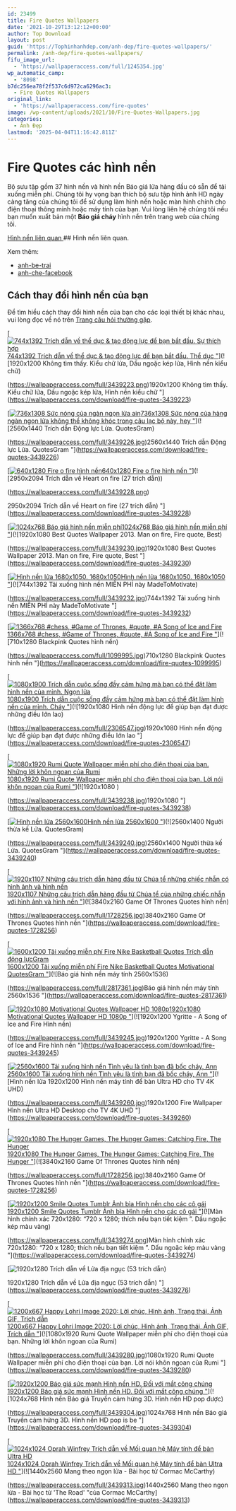 ```yaml
---
id: 23499
title: Fire Quotes Wallpapers
date: '2021-10-29T13:12:12+00:00'
author: Top Download
layout: post
guid: 'https://Tophinhanhdep.com/anh-dep/fire-quotes-wallpapers/'
permalink: /anh-dep/fire-quotes-wallpapers/
fifu_image_url:
  - 'https://wallpaperaccess.com/full/1245354.jpg'
wp_automatic_camp:
  - '8098'
b7dc256ea78f2f537c6d972ca6296ac3:
  - Fire Quotes Wallpapers
original_link:
  - 'https://wallpaperaccess.com/fire-quotes'
image: /wp-content/uploads/2021/10/Fire-Quotes-Wallpapers.jpg
categories:
  - Ảnh Đẹp
lastmod: '2025-04-04T11:16:42.811Z'
---
```

# Fire Quotes các hình nền

Bộ sưu tập gồm 37 hình nền và hình nền Báo giá lửa hàng đầu có sẵn để tải xuống miễn phí. Chúng tôi hy vọng bạn thích bộ sưu tập hình ảnh HD ngày càng tăng của chúng tôi để sử dụng làm hình nền hoặc màn hình chính cho điện thoại thông minh hoặc máy tính của bạn. Vui lòng liên hệ chúng tôi nếu bạn muốn xuất bản một **Báo giá cháy** hình nền trên trang web của chúng tôi.

[Hình nền liên quan ](#related) ## Hình nền liên quan.

   
 Xem thêm:

   
- [anh-be-trai](https://tophinhanhdep.com/hinh-anh-de-thuong/anh-be-trai/)
- [anh-che-facebook](https://tophinhanhdep.com/anh-che/anh-che-facebook/)

## Cách thay đổi hình nền của bạn

Để tìm hiểu cách thay đổi hình nền của bạn cho các loại thiết bị khác nhau, vui lòng đọc về nó trên [Trang câu hỏi thường gặp](https://tophinhanhdep.com/faq/).

  
[[![744x1392 Trích dẫn về thể dục & tạo động lực để bạn bắt đầu.  Sự thích hợp](https://wallpaperaccess.com/full/1245354.jpg)744x1392 Trích dẫn về thể dục &amp; tạo động lực để bạn bắt đầu. Thể dục "](https://wallpaperaccess.com/download/fire-quotes-1245354)](![1920x1200 Không tìm thấy.  Kiểu chữ lửa, Dấu ngoặc kép lửa, Hình nền kiểu chữ)

(https://wallpaperaccess.com/full/3439223.png)1920x1200 Không tìm thấy. Kiểu chữ lửa, Dấu ngoặc kép lửa, Hình nền kiểu chữ "](https://wallpaperaccess.com/download/fire-quotes-3439223)

[[![736x1308 Sức nóng của ngàn ngọn lửa ain](https://wallpaperaccess.com/full/3439225.jpg)736x1308 Sức nóng của hàng ngàn ngọn lửa không thể không khóc trong câu lạc bộ này, hey "](https://wallpaperaccess.com/download/fire-quotes-3439225)](![2560x1440 Trích dẫn Động lực Lửa.  QuotesGram)

(https://wallpaperaccess.com/full/3439226.jpg)2560x1440 Trích dẫn Động lực Lửa. QuotesGram "](https://wallpaperaccess.com/download/fire-quotes-3439226)

[[![640x1280 Fire o fire hình nền](https://wallpaperaccess.com/full/3439227.jpg)640x1280 Fire o fire hình nền "](https://wallpaperaccess.com/download/fire-quotes-3439227)](![2950x2094 Trích dẫn về Heart on fire (27 trích dẫn))

(https://wallpaperaccess.com/full/3439228.png)

2950x2094 Trích dẫn về Heart on fire (27 trích dẫn) "](https://wallpaperaccess.com/download/fire-quotes-3439228)

[[![1024x768 Báo giá hình nền miễn phí](https://wallpaperaccess.com/full/3439229.jpg)1024x768 Báo giá hình nền miễn phí "](https://wallpaperaccess.com/download/fire-quotes-3439229)](![1920x1080 Best Quotes Wallpaper 2013. Man on fire, Fire quote, Best)

(https://wallpaperaccess.com/full/3439230.jpg)1920x1080 Best Quotes Wallpaper 2013. Man on fire, Fire quote, Best "](https://wallpaperaccess.com/download/fire-quotes-3439230)

[[![Hình nền lửa 1680x1050.  1680x1050](https://wallpaperaccess.com/full/3439231.jpg)Hình nền lửa 1680x1050. 1680x1050 "](https://wallpaperaccess.com/download/fire-quotes-3439231)](![744x1392 Tải xuống hình nền MIỄN PHÍ này MadeToMotivate)

(https://wallpaperaccess.com/full/3439232.jpg)744x1392 Tải xuống hình nền MIỄN PHÍ này MadeToMotivate "](https://wallpaperaccess.com/download/fire-quotes-3439232)

[[![1366x768 #chess, #Game of Thrones, #quote, #A Song of Ice and Fire](https://wallpaperaccess.com/full/3439233.png)1366x768 #chess, #Game of Thrones, #quote, #A Song of Ice and Fire "](https://wallpaperaccess.com/download/fire-quotes-3439233)](![710x1280 Blackpink Quotes hình nền)

(https://wallpaperaccess.com/full/1099995.jpg)710x1280 Blackpink Quotes hình nền "](https://wallpaperaccess.com/download/fire-quotes-1099995)

[[![1080x1900 Trích dẫn cuộc sống đầy cảm hứng mà bạn có thể đặt làm hình nền của mình.  Ngọn lửa](https://wallpaperaccess.com/full/3439234.png)1080x1900 Trích dẫn cuộc sống đầy cảm hứng mà bạn có thể đặt làm hình nền của mình. Cháy "](https://wallpaperaccess.com/download/fire-quotes-3439234)](![1920x1080 Hình nền động lực để giúp bạn đạt được những điều lớn lao)

(https://wallpaperaccess.com/full/2306547.jpg)1920x1080 Hình nền động lực để giúp bạn đạt được những điều lớn lao "](https://wallpaperaccess.com/download/fire-quotes-2306547)

[[![1080x1920 Rumi Quote Wallpaper miễn phí cho điện thoại của bạn.  Những lời khôn ngoan của Rumi](https://wallpaperaccess.com/full/3439237.jpg)1080x1920 Rumi Quote Wallpaper miễn phí cho điện thoại của bạn. Lời nói khôn ngoan của Rumi "](https://wallpaperaccess.com/download/fire-quotes-3439237)](![1920x1080 )

(https://wallpaperaccess.com/full/3439238.jpg)1920x1080 "](https://wallpaperaccess.com/download/fire-quotes-3439238)

[[![Hình nền lửa 2560x1600](https://wallpaperaccess.com/full/2772602.jpg)Hình nền lửa 2560x1600 "](https://wallpaperaccess.com/download/fire-quotes-2772602)](![2560x1400 Người thừa kế Lửa.  QuotesGram)

(https://wallpaperaccess.com/full/3439240.jpg)2560x1400 Người thừa kế Lửa. QuotesGram "](https://wallpaperaccess.com/download/fire-quotes-3439240)

[[![1920x1107 Những câu trích dẫn hàng đầu từ Chúa tể những chiếc nhẫn có hình ảnh và hình nền](https://wallpaperaccess.com/full/1202057.jpg)1920x1107 Những câu trích dẫn hàng đầu từ Chúa tể của những chiếc nhẫn với hình ảnh và hình nền "](https://wallpaperaccess.com/download/fire-quotes-1202057)](![3840x2160 Game Of Thrones Quotes hình nền)

(https://wallpaperaccess.com/full/1728256.jpg)3840x2160 Game Of Thrones Quotes hình nền "](https://wallpaperaccess.com/download/fire-quotes-1728256)

[[![1600x1200 Tải xuống miễn phí Fire Nike Basketball Quotes Trích dẫn động lựcGram](https://wallpaperaccess.com/full/3439242.jpg)1600x1200 Tải xuống miễn phí Fire Nike Basketball Quotes Motivational QuotesGram "](https://wallpaperaccess.com/download/fire-quotes-3439242)](![Báo giá hình nền máy tính 2560x1536)

(https://wallpaperaccess.com/full/2817361.jpg)Báo giá hình nền máy tính 2560x1536 "](https://wallpaperaccess.com/download/fire-quotes-2817361)

[[![1920x1080 Motivational Quotes Wallpaper HD 1080p](https://wallpaperaccess.com/full/3439244.jpg)1920x1080 Motivational Quotes Wallpaper HD 1080p "](https://wallpaperaccess.com/download/fire-quotes-3439244)](![1920x1200 Ygritte - A Song of Ice and Fire Hình nền)

(https://wallpaperaccess.com/full/3439245.jpg)1920x1200 Ygritte - A Song of Ice and Fire hình nền "](https://wallpaperaccess.com/download/fire-quotes-3439245)

[[![2560x1600 Tải xuống hình nền Tình yêu là tình bạn đã bốc cháy, Ann](https://wallpaperaccess.com/full/3439250.jpg)2560x1600 Tải xuống hình nền Tình yêu là tình bạn đã bốc cháy, Ann "](https://wallpaperaccess.com/download/fire-quotes-3439250)](![Hình nền lửa 1920x1200 Hình nền máy tính để bàn Ultra HD cho TV 4K UHD)

(https://wallpaperaccess.com/full/3439260.jpg)1920x1200 Fire Wallpaper Hình nền Ultra HD Desktop cho TV 4K UHD "](https://wallpaperaccess.com/download/fire-quotes-3439260)

[[![1920x1080 The Hunger Games, The Hunger Games: Catching Fire, The Hunger](https://wallpaperaccess.com/full/3439265.jpg)1920x1080 The Hunger Games, The Hunger Games: Catching Fire, The Hunger "](https://wallpaperaccess.com/download/fire-quotes-3439265)](![3840x2160 Game Of Thrones Quotes hình nền)

(https://wallpaperaccess.com/full/1728256.jpg)3840x2160 Game Of Thrones Quotes hình nền "](https://wallpaperaccess.com/download/fire-quotes-1728256)

[[![1920x1200 Smile Quotes Tumblr Ảnh bìa Hình nền cho các cô gái](https://wallpaperaccess.com/full/3439273.jpg)1920x1200 Smile Quotes Tumblr Ảnh bìa Hình nền cho các cô gái "](https://wallpaperaccess.com/download/fire-quotes-3439273)](![Màn hình chính xác 720x1280: “720 x 1280;  thích nếu bạn tiết kiệm ”.  Dấu ngoặc kép màu vàng)

(https://wallpaperaccess.com/full/3439274.png)Màn hình chính xác 720x1280: “720 x 1280; thích nếu bạn tiết kiệm ”. Dấu ngoặc kép màu vàng "](https://wallpaperaccess.com/download/fire-quotes-3439274)

[![1920x1280 Trích dẫn về Lửa địa ngục (53 trích dẫn)](https://wallpaperaccess.com/full/3439276.jpg)

1920x1280 Trích dẫn về Lửa địa ngục (53 trích dẫn) "](https://wallpaperaccess.com/download/fire-quotes-3439276)

[[![1200x667 Happy Lohri Image 2020: Lời chúc, Hình ảnh, Trạng thái, Ảnh GIF, Trích dẫn](https://wallpaperaccess.com/full/3439277.jpg)1200x667 Happy Lohri Image 2020: Lời chúc, Hình ảnh, Trạng thái, Ảnh GIF, Trích dẫn "](https://wallpaperaccess.com/download/fire-quotes-3439277)](![1080x1920 Rumi Quote Wallpaper miễn phí cho điện thoại của bạn.  Những lời khôn ngoan của Rumi)

(https://wallpaperaccess.com/full/3439280.jpg)1080x1920 Rumi Quote Wallpaper miễn phí cho điện thoại của bạn. Lời nói khôn ngoan của Rumi "](https://wallpaperaccess.com/download/fire-quotes-3439280)

[[![1920x1200 Báo giá sức mạnh Hình nền HD.  Đối với mắt công chúng](https://wallpaperaccess.com/full/3439302.png)1920x1200 Báo giá sức mạnh Hình nền HD. Đối với mắt công chúng "](https://wallpaperaccess.com/download/fire-quotes-3439302)](![1024x768 Hình nền Báo giá Truyền cảm hứng 3D.  Hình nền HD pop được)

(https://wallpaperaccess.com/full/3439304.jpg)1024x768 Hình nền Báo giá Truyền cảm hứng 3D. Hình nền HD pop is be "](https://wallpaperaccess.com/download/fire-quotes-3439304)

[[![1024x1024 Oprah Winfrey Trích dẫn về Mối quan hệ Máy tính để bàn Ultra HD](https://wallpaperaccess.com/full/3439310.jpg)1024x1024 Oprah Winfrey Trích dẫn về Mối quan hệ Máy tính để bàn Ultra HD "](https://wallpaperaccess.com/download/fire-quotes-3439310)](![1440x2560 Mang theo ngọn lửa - Bài học từ Cormac McCarthy)

(https://wallpaperaccess.com/full/3439313.jpg)1440x2560 Mang theo ngọn lửa - Bài học từ 'The Road' "của Cormac McCarthy](https://wallpaperaccess.com/download/fire-quotes-3439313)
